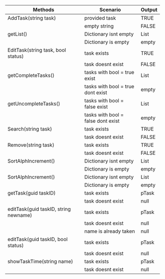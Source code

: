 | Methods                               | Scenario                           | Output      |
|---------------------------------------|------------------------------------|-------------|
| AddTask(string task)                  | provided task                      | TRUE        |
|                                       | empty string                       | FALSE       |
| getList()                             | Dictionary isnt empty              | List<pTask> |
|                                       | Dictionary is empty                | empty       |
| EditTask(string task, bool status)    | task exists                        | TRUE        |
|                                       | task doesnt exist                  | FALSE       |
| getCompleteTasks()                    | tasks with bool = true exist       | List<pTask> |
|                                       | tasks with bool = true dont exist  | empty       |
| getUncompleteTasks()                  | tasks with bool = false exist      | List<pTask> |
|                                       | tasks with bool = false dont exist | empty       |
| Search(string task)                   | task exists                        | TRUE        |
|                                       | task doesnt exist                  | FALSE       |
| Remove(string task)                   | task exists                        | TRUE        |
|                                       | task doesnt exist                  | FALSE       |
| SortAlphIncrement()                   | Dictionary isnt empty              | List<pTask> |
|                                       | Dictionary is empty                | empty       |
| SortAlphIncrement()                   | Dictionary isnt empty              | List<pTask> |
|                                       | Dictionary is empty                | empty       |
| getTask(guid taskID)                  | task exists                        | pTask       |
|                                       | task doesnt exist                  | null        |
| editTask(guid taskID, string newname) | task exists                        | pTask       |
|                                       | task doesnt exist                  | null        |
|                                       | name is already taken              | null        |
| editTask(guid taskID, bool status)    | task exists                        | pTask       |
|                                       | task doesnt exist                  | null        |
| showTaskTime(string name)             | task exists                        | pTask       |
|                                       | task doesnt exist                  | null        |
